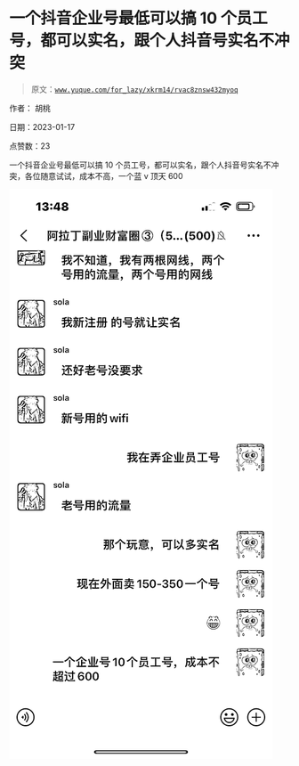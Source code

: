 # 一个抖音企业号最低可以搞 10 个员工号，都可以实名，跟个人抖音号实名不冲突

> 原文：[`www.yuque.com/for_lazy/xkrm14/rvac8znsw432myoq`](https://www.yuque.com/for_lazy/xkrm14/rvac8znsw432myoq)

作者： 胡桃 

日期：2023-01-17 

点赞数：23 

一个抖音企业号最低可以搞 10 个员工号，都可以实名，跟个人抖音号实名不冲突，各位随意试试，成本不高，一个蓝 v 顶天 600 

![](img/e51077760bb66493522cdc8401b1e110.png) 

